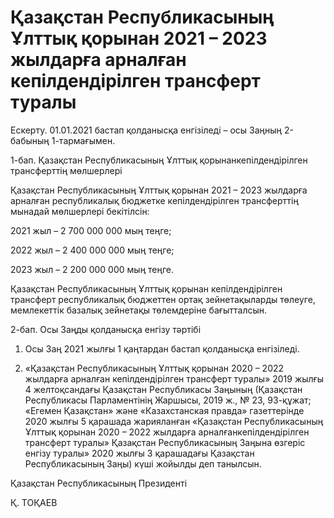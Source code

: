 # Қазақстан Республикасының Ұлттық қорынан 2021 – 2023 жылдарға арналған кепілдендірілген трансферт туралы

Ескерту. 01.01.2021 бастап қолданысқа енгізіледі – осы Заңның 2-бабының 1-тармағымен.

1-бап. Қазақстан Республикасының Ұлттық қорынанкепілдендірілген трансферттің мөлшерлері

Қазақстан Республикасының Ұлттық қорынан 2021 – 2023 жылдарға арналған республикалық бюджетке кепілдендірілген трансферттің мынадай мөлшерлері бекітілсін:

2021 жыл – 2 700 000 000 мың теңге;

2022 жыл – 2 400 000 000 мың теңге;

2023 жыл – 2 200 000 000 мың теңге.

Қазақстан Республикасының Ұлттық қорынан кепілдендірілген трансферт республикалық бюджеттен ортақ зейнетақыларды төлеуге, мемлекеттік базалық зейнетақы төлемдеріне бағытталсын.

2-бап. Осы Заңды қолданысқа енгізу тәртібі

1. Осы Заң 2021 жылғы 1 қаңтардан бастап қолданысқа енгізіледі.

2. «Қазақстан Республикасының Ұлттық қорынан 2020 – 2022 жылдарға арналған кепілдендірілген трансферт туралы» 2019 жылғы 4 желтоқсандағы Қазақстан Республикасы Заңының (Қазақстан Республикасы Парламентінің Жаршысы, 2019 ж., № 23, 93-құжат; «Егемен Қазақстан» және «Казахстанская правда» газеттерінде 2020 жылғы 5 қарашада жарияланған «Қазақстан Республикасының Ұлттық қорынан 2020 – 2022 жылдарға арналғанкепілдендірілген трансферт туралы» Қазақстан Республикасының Заңына өзгеріс енгізу туралы» 2020 жылғы 3 қарашадағы Қазақстан Республикасының Заңы) күші жойылды деп танылсын.

Қазақстан Республикасының Президенті

Қ. ТОҚАЕВ

